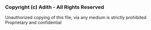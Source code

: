 ### Copyright (c) Adith - All Rights Reserved

Unauthorized copying of this file, via any medium is strictly prohibited\
Proprietary and confidential
